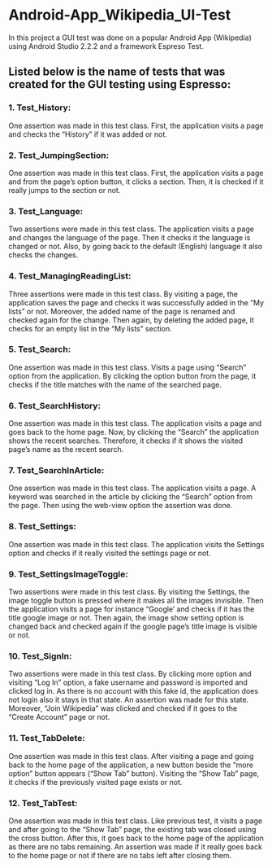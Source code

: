 # Android-App_Wikipedia_UI-Test

In this project a GUI test was done on a popular Android App (Wikipedia) using Android Studio 2.2.2 and a framework Espreso Test.

## Listed below is the name of tests that was created for the GUI testing using Espresso:

### 1.	Test_History: 
One assertion was made in this test class. First, the application visits a page and checks the “History” if it was added or not.
### 2.	Test_JumpingSection: 
One assertion was made in this test class. First, the application visits a page and from the page’s option button, it clicks a section. Then, it is checked if it really jumps to the section or not.
### 3.	Test_Language: 
Two assertions were made in this test class. The application visits a page and changes the language of the page. Then it checks it the language is changed or not. Also, by going back to the default (English) language it also checks the changes. 
### 4.	Test_ManagingReadingList: 
Three assertions were made in this test class. By visiting a page, the application saves the page and checks it was successfully added in the “My lists” or not. Moreover, the added name of the page is renamed and checked again for the change. Then again, by deleting the added page, it checks for an empty list in the “My lists” section. 
### 5.	Test_Search: 
One assertion was made in this test class. Visits a page using “Search” option from the application. By clicking the option button from the page, it checks if the title matches with the name of the searched page.
### 6.	Test_SearchHistory: 
One assertion was made in this test class. The application visits a page and goes back to the home page. Now, by clicking the “Search” the application shows the recent searches. Therefore, it checks if it shows the visited page’s name as the recent search. 
### 7.	Test_SearchInArticle: 
One assertion was made in this test class. The application visits a page. A keyword was searched in the article by clicking the “Search” option from the page. Then using the web-view option the assertion was done.
### 8.	Test_Settings: 
One assertion was made in this test class. The application visits the Settings option and checks if it really visited the settings page or not. 
### 9.	Test_SettingsImageToggle: 
Two assertions were made in this test class. By visiting the Settings, the image toggle button is pressed where it makes all the images invisible. Then the application visits a page for instance “Google’ and checks if it has the title google image or not. Then again, the image show setting option is changed back and checked again if the google page’s title image is visible or not. 
### 10.	Test_SignIn: 
Two assertions were made in this test class. By clicking more option and visiting “Log In” option, a fake username and password is imported and clicked log in. As there is no account with this fake id, the application does not login also it stays in that state. An assertion was made for this state. Moreover, “Join Wikipedia” was clicked and checked if it goes to the “Create Account” page or not. 
### 11.	Test_TabDelete: 
One assertion was made in this test class. After visiting a page and going back to the home page of the application, a new button beside the “more option” button appears (“Show Tab” button). Visiting the “Show Tab” page, it checks if the previously visited page exists or not. 
### 12.	Test_TabTest: 
One assertion was made in this test class. Like previous test, it visits a page and after going to the “Show Tab” page, the existing tab was closed using the cross button. After this, it goes back to the home page of the application as there are no tabs remaining. An assertion was made if it really goes back to the home page or not if there are no tabs left after closing them. 
